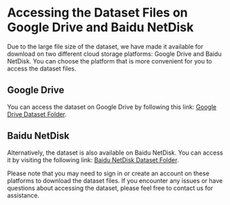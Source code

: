 # Accessing the Dataset Files on Google Drive and Baidu NetDisk

Due to the large file size of the dataset, we have made it available for download on two different cloud storage platforms: Google Drive and Baidu NetDisk. You can choose the platform that is more convenient for you to access the dataset files.

## Google Drive

You can access the dataset on Google Drive by following this link: [Google Drive Dataset Folder](https://drive.google.com/drive/folders/1K2gFdpdbntZzFm_D3lVxwMgaKitDZsP0?usp=sharing).

## Baidu NetDisk

Alternatively, the dataset is also available on Baidu NetDisk. You can access it by visiting the following link: [Baidu NetDisk Dataset Folder](https://pan.baidu.com/s/1blBFM1UDTpMIv8pkIwfBlg?pwd=yolo).

Please note that you may need to sign in or create an account on these platforms to download the dataset files. If you encounter any issues or have questions about accessing the dataset, please feel free to contact us for assistance.
